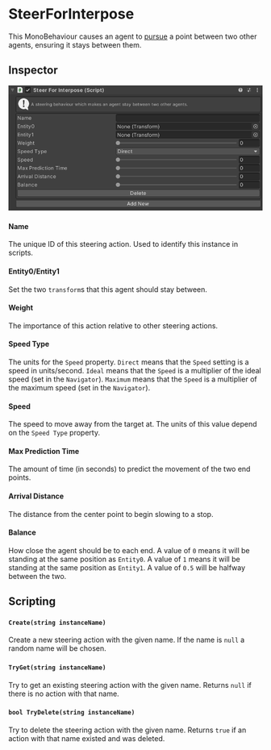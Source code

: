 # SteerForInterpose

This MonoBehaviour causes an agent to [pursue](../SteerForPursue.md) a point between two other agents, ensuring it stays between them.

## Inspector

![SteerForInterpose Inspector](../../../../images/SteerForInterposeInspector.png)

#### Name

The unique ID of this steering action. Used to identify this instance in scripts.

#### Entity0/Entity1

Set the two `transform`s that this agent should stay between.

#### Weight

The importance of this action relative to other steering actions.

#### Speed Type

The units for the `Speed` property. `Direct` means that the `Speed` setting is a speed in units/second. `Ideal` means that the `Speed` is a multiplier of the ideal speed (set in the `Navigator`). `Maximum` means that the `Speed` is a multiplier of the maximum speed (set in the `Navigator`).

#### Speed

The speed to move away from the target at. The units of this value depend on the `Speed Type` property.

#### Max Prediction Time

The amount of time (in seconds) to predict the movement of the two end points.

#### Arrival Distance

The distance from the center point to begin slowing to a stop.

#### Balance

How close the agent should be to each end. A value of `0` means it will be standing at the same position as `Entity0`. A value of `1` means it will be standing at the same position as `Entity1`. A value of `0.5` will be halfway between the two.

## Scripting

#### `Create(string instanceName)`

Create a new steering action with the given name. If the name is `null` a random name will be chosen.

#### `TryGet(string instanceName)`

Try to get an existing steering action with the given name. Returns `null` if there is no action with that name.

#### `bool TryDelete(string instanceName)`

Try to delete the steering action with the given name. Returns `true` if an action with that name existed and was deleted.